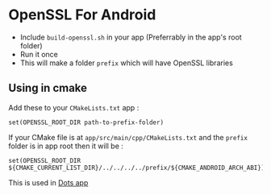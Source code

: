 # OpenSSL For Android 

* Include `build-openssl.sh` in your app (Preferrably in the app's root folder)
* Run it once
* This will make a folder `prefix` which will have OpenSSL libraries

## Using in cmake

Add these to your `CMakeLists.txt` app :

```
set(OPENSSL_ROOT_DIR path-to-prefix-folder)
```

If your CMake file is at `app/src/main/cpp/CMakeLists.txt` and the `prefix` folder is in app root then it will be :

```
set(OPENSSL_ROOT_DIR ${CMAKE_CURRENT_LIST_DIR}/../../../../prefix/${CMAKE_ANDROID_ARCH_ABI})
```

This is used in [Dots app](https://github.com/subins2000/Dots)